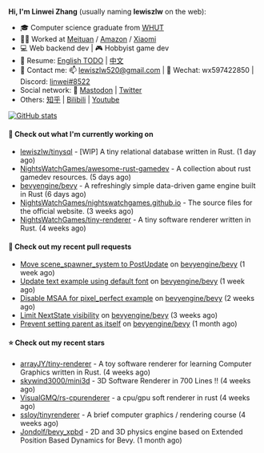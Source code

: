 **Hi, I'm Linwei Zhang** (usually naming **lewiszlw** on the web):
- 🎓 Computer science graduate from [WHUT](https://en.wikipedia.org/wiki/Wuhan_University_of_Technology)
- 👨‍💻 Worked at [Meituan](https://about.meituan.com/home) / [Amazon](https://www.amazon.com/) / [Xiaomi](https://www.mi.com/)
- 💻 Web backend dev | 🎮 Hobbyist game dev
- 📄 Resume: [English TODO](https://github.com/lewiszlw/lewiszlw/blob/main/Resume_EN.md) | [中文](https://github.com/lewiszlw/lewiszlw/blob/main/Resume_CN.md)
- 📱 Contact me: 📫 [lewiszlw520@gmail.com](mailto:lewiszlw520@gmail.com) | 💬 Wechat: wx597422850 | Discord: [linwei#8522](http://discordapp.com/users/891664307035713576)
- Social network: 🦣 [Mastodon](https://mastodon.world/@lewiszlw) | [Twitter](https://twitter.com/lewiszlw)
- Others: [知乎](https://www.zhihu.com/people/tian-qian-zhu-wu-ya) | [Bilibili](https://space.bilibili.com/43876861) | [Youtube](https://www.youtube.com/channel/UCnvri1tqAjxsp9nGQ63zUNw)

[![GitHub stats](https://github-readme-stats.vercel.app/api?username=lewiszlw&count_private=true&show_icons=true&theme=solarized-dark&include_all_commits=true)](https://github.com/anuraghazra/github-readme-stats)

#### 👷 Check out what I'm currently working on

- [lewiszlw/tinysql](https://github.com/lewiszlw/tinysql) - [WIP] A tiny relational database written in Rust. (1 day ago)
- [NightsWatchGames/awesome-rust-gamedev](https://github.com/NightsWatchGames/awesome-rust-gamedev) - A collection about rust gamedev resources. (5 days ago)
- [bevyengine/bevy](https://github.com/bevyengine/bevy) - A refreshingly simple data-driven game engine built in Rust (6 days ago)
- [NightsWatchGames/nightswatchgames.github.io](https://github.com/NightsWatchGames/nightswatchgames.github.io) - The source files for the official website. (3 weeks ago)
- [NightsWatchGames/tiny-renderer](https://github.com/NightsWatchGames/tiny-renderer) - A tiny software renderer written in Rust. (4 weeks ago)

#### 🔨 Check out my recent pull requests

- [Move scene_spawner_system to PostUpdate](https://github.com/bevyengine/bevy/pull/9260) on [bevyengine/bevy](https://github.com/bevyengine/bevy) (1 week ago)
- [Update text example using default font](https://github.com/bevyengine/bevy/pull/9259) on [bevyengine/bevy](https://github.com/bevyengine/bevy) (1 week ago)
- [Disable MSAA for pixel_perfect example](https://github.com/bevyengine/bevy/pull/9185) on [bevyengine/bevy](https://github.com/bevyengine/bevy) (2 weeks ago)
- [Limit NextState visibility](https://github.com/bevyengine/bevy/pull/9096) on [bevyengine/bevy](https://github.com/bevyengine/bevy) (3 weeks ago)
- [Prevent setting parent as itself](https://github.com/bevyengine/bevy/pull/8980) on [bevyengine/bevy](https://github.com/bevyengine/bevy) (1 month ago)

#### ⭐ Check out my recent stars

- [arrayJY/tiny-renderer](https://github.com/arrayJY/tiny-renderer) - A toy software renderer for learning Computer Graphics written in Rust. (4 weeks ago)
- [skywind3000/mini3d](https://github.com/skywind3000/mini3d) - 3D Software Renderer in 700 Lines !! (4 weeks ago)
- [VisualGMQ/rs-cpurenderer](https://github.com/VisualGMQ/rs-cpurenderer) - a cpu/gpu soft renderer in rust (4 weeks ago)
- [ssloy/tinyrenderer](https://github.com/ssloy/tinyrenderer) - A brief computer graphics / rendering course (4 weeks ago)
- [Jondolf/bevy_xpbd](https://github.com/Jondolf/bevy_xpbd) - 2D and 3D physics engine based on Extended Position Based Dynamics for Bevy. (1 month ago)
